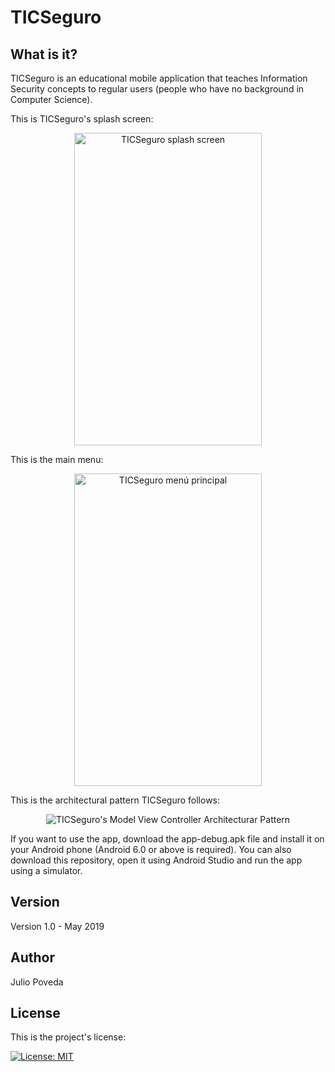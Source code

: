 # TICSeguro

## What is it?

TICSeguro is an educational mobile application that teaches Information Security concepts to regular users (people who have no background in Computer Science).

This is TICSeguro's splash screen:

<p align="center">
  <img alt="TICSeguro splash screen" src="https://github.com/JulioPoveda/TICSeguro/blob/master/images/TICSeguro_splash_screen.png?raw=true" height="500" width="300">
</p>

This is the main menu:

<p align="center">
  <img alt="TICSeguro menú principal" src="https://github.com/JulioPoveda/TICSeguro/blob/master/images/TICSeguro_main_menu.png?raw=true" height="500" width="300">
</p>

This is the architectural pattern TICSeguro follows:

<p align="center">
  <img alt="TICSeguro's Model View Controller Architecturar Pattern" src="">
</p>

If you want to use the app, download the app-debug.apk file and install it on your Android phone (Android 6.0 or above is required). You can also download this repository, open it using Android Studio and run the app using a simulator.

## Version

Version 1.0 - May 2019

## Author

Julio Poveda

## License

This is the project's license:

[![License: MIT](https://img.shields.io/badge/License-MIT-yellow.svg)](https://opensource.org/licenses/MIT)
